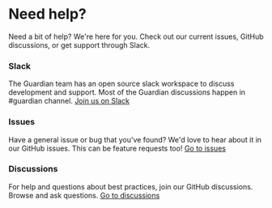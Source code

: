 # Need help?

Need a bit of help? We're here for you. Check out our current issues, GitHub discussions, or get support through Slack.

### Slack

The Guardian team has an open source slack workspace to discuss development and support. Most of the Guardian discussions happen in #guardian channel.
[Join us on Slack](https://odpf-community.slack.com/)

### Issues

Have a general issue or bug that you've found? We'd love to hear about it in our GitHub issues. This can be feature requests too!
[Go to issues](https://github.com/odpf/guardian/issues)

### Discussions

For help and questions about best practices, join our GitHub discussions. Browse and ask questions.
[Go to discussions](https://github.com/orgs/odpf/discussions)
